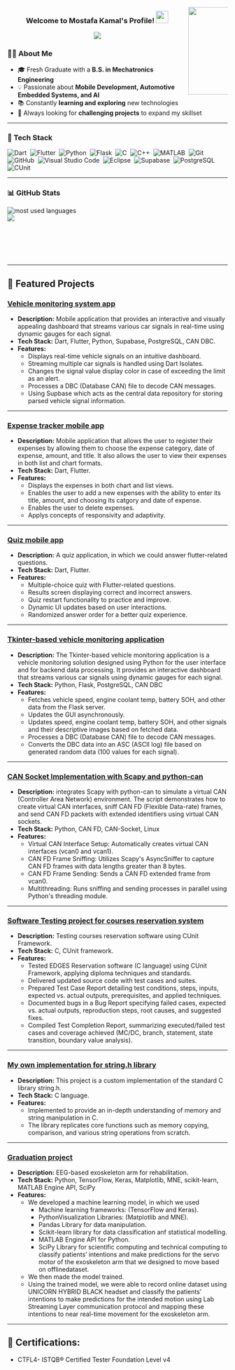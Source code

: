 

<img src="https://i.pinimg.com/originals/e4/26/70/e426702edf874b181aced1e2fa5c6cde.gif" 
     align="right" width="200" style="max-width: 12%; min-width: 90px; height: auto; float: right;">


<div align="center">
  
  <h3>
    Welcome to Mostafa Kamal's Profile! 
    <img src="https://media.giphy.com/media/hvRJCLFzcasrR4ia7z/giphy.gif" width="28">
  </h3>
  
  <p>
    <img src="https://readme-typing-svg.herokuapp.com/?lines=Fresh%20Graduate;Always%20Trying%20To%20Survive!!&font=Fira%20Code&center=true&width=500&height=50&color=F75C7E&vCenter=true&size=22">
  </p>

</div>



### 👨‍💻 About Me
- 🎓 Fresh Graduate with a **B.S. in Mechatronics Engineering**  
- 💡 Passionate about **Mobile Development, Automotive Embedded Systems, and AI** 
- 📚 Constantly **learning and exploring** new technologies
- 🚀 Always looking for **challenging projects** to expand my skillset



---

### 🚀 Tech Stack
![Dart](https://img.shields.io/badge/-Dart-0175C2?style=flat&logo=dart&logoColor=white)&nbsp;
![Flutter](https://img.shields.io/badge/-Flutter-02569B?style=flat&logo=flutter&logoColor=white)&nbsp;
![Python](https://img.shields.io/badge/-Python-3776AB?style=flat&logo=python&logoColor=FFD43B)&nbsp;
![Flask](https://img.shields.io/badge/-Flask-000000?style=flat&logo=flask&logoColor=white)&nbsp;
![C](https://img.shields.io/badge/-C-A8B9CC?style=flat&logo=c&logoColor=white)&nbsp;
![C++](https://img.shields.io/badge/-C++-00599C?style=flat&logo=c%2B%2B&logoColor=white)&nbsp;
![MATLAB](https://img.shields.io/badge/-MATLAB-FF8000?style=flat&logo=mathworks&logoColor=white)&nbsp;
![Git](https://img.shields.io/badge/-Git-F05032?style=flat&logo=git&logoColor=white)&nbsp;
![GitHub](https://img.shields.io/badge/-GitHub-181717?style=flat&logo=github&logoColor=white)&nbsp;
![Visual Studio Code](https://img.shields.io/badge/-Visual%20Studio%20Code-007ACC?style=flat&logo=visual-studio-code&logoColor=white)&nbsp;
![Eclipse](https://img.shields.io/badge/-Eclipse-2C2255?style=flat&logo=eclipse&logoColor=white)&nbsp;
![Supabase](https://img.shields.io/badge/-Supabase-3ECF8E?style=flat&logo=supabase&logoColor=white)&nbsp;
![PostgreSQL](https://img.shields.io/badge/-PostgreSQL-336791?style=flat&logo=postgresql&logoColor=white)&nbsp;
![CUnit](https://img.shields.io/badge/-CUnit-072E43?style=flat)&nbsp;

---
### 📊 GitHub Stats
<img align="left" src="https://github-readme-stats.vercel.app/api/top-langs?username=Mostafa-Awaad&show_icons=true&locale=en&layout=compact&theme=radical" alt="most used languages"/>
<br>
<a href="https://komarev.com/ghpvc/?username=Mostafa-Awaad&style=for-the-badge">
    <img src="https://komarev.com/ghpvc/?username=Mostafa-Awaad&style=for-the-badge">
</a>

<br>
<br>
<br>
<br>
<br>
<br>

---

## 🚀 Featured Projects  

###  [Vehicle monitoring system app](https://github.com/Mostafa-Awaad/car_diagnostic_application)  
- **Description:** Mobile application that provides an interactive and visually appealing dashboard that streams various car signals in real-time using dynamic gauges for each signal.  
- **Tech Stack:** Dart, Flutter, Python, Supabase, PostgreSQL, CAN DBC.
- **Features:**  
     - Displays real-time vehicle signals on an intuitive dashboard.
     - Streaming multiple car signals is handled using Dart Isolates.
     - Changes the signal value display color in case of exceeding the limit as an alert.  
     - Processes a DBC (Database CAN) file to decode CAN messages.
     - Using Supbase which acts as the central data repository for storing parsed vehicle signal information.


---

###  [Expense tracker mobile app](https://github.com/Mostafa-Awaad/EXpense_Tracker_App)  
- **Description:** Mobile application that allows the user to register their expenses by allowing them to choose the expense category, date of expense, amount, and title. It also allows the user to view their expenses in both list and chart formats.
- **Tech Stack:**   Dart, Flutter.
- **Features:**  
     - Displays the expenses in both chart and list views.
     - Enables the user to add a new expenses with the ability to enter its title, amount, and choosing its catgory and date of expense.
     - Enables the user to delete expenses.
     - Applys concepts of responsivity and adaptivity.

---

###  [Quiz mobile app](https://github.com/Mostafa-Awaad/Quiz_App)  
- **Description:** A quiz application, in which we could answer flutter-related questions.
- **Tech Stack:**  Dart, Flutter.
- **Features:**  
     - Multiple-choice quiz with Flutter-related questions.
     - Results screen displaying correct and incorrect answers.
     - Quiz restart functionality to practice and improve.
     - Dynamic UI updates based on user interactions.
     - Randomized answer order for a better quiz experience.

---

###  [Tkinter-based vehicle monitoring application](https://github.com/Mostafa-Awaad/CANSocket_Implementation/tree/main?tab=readme-ov-file#tkinter-based-vehicle-monitoring-application)  
- **Description:** The Tkinter-based vehicle monitoring application is a vehicle monitoring solution designed using Python for the user interface and for backend data processing. It provides an interactive dashboard that streams various car signals using dynamic gauges for each signal. 
- **Tech Stack:**  Python, Flask, PostgreSQL, CAN DBC
- **Features:**  
     - Fetches vehicle speed, engine coolant temp, battery SOH, and other data from the Flask server.
     - Updates the GUI asynchronously. 
     - Updates speed, engine coolant temp, battery SOH, and other signals and their descriptive images based on fetched data.
     - Processes a DBC (Database CAN) file to decode CAN messages.
     - Converts the DBC data into an ASC (ASCII log) file based on generated random data (100 values for each signal).


---

###  [CAN Socket Implementation with Scapy and python-can](https://github.com/Mostafa-Awaad/CANSocket_Implementation/tree/main?tab=readme-ov-file#can-socket-implementation-with-scapy-and-python-can)  
- **Description:** integrates Scapy with python-can to simulate a virtual CAN (Controller Area Network) environment. The script demonstrates how to create virtual CAN interfaces, sniff CAN FD (Flexible Data-rate) frames, and send CAN FD packets with extended identifiers using virtual CAN sockets.
- **Tech Stack:**  Python, CAN FD, CAN-Socket, Linux
- **Features:**  
     - Virtual CAN Interface Setup: Automatically creates virtual CAN interfaces (vcan0 and vcan1).
     - CAN FD Frame Sniffing: Utilizes Scapy's AsyncSniffer to capture CAN FD frames with data lengths greater than 8 bytes.
     - CAN FD Frame Sending: Sends a CAN FD extended frame from vcan0.
     - Multithreading: Runs sniffing and sending processes in parallel using Python's threading module.


---


###  [Software Testing project for courses reservation system](https://github.com/Mostafa-Awaad/Software_Testing_Final_Project)  
- **Description:** Testing courses reservation software using CUnit Framework.
- **Tech Stack:**  C, CUnit framework.
- **Features:**  
     - Tested EDGES Reservation software (C language) using CUnit Framework, applying diploma techniques and standards.
     - Delivered updated source code with test cases and suites.
     - Prepared Test Case Report detailing test conditions, steps, inputs, expected vs. actual outputs, prerequisites, and applied techniques.
     - Documented bugs in a Bug Report specifying failed cases, expected vs. actual outputs, reproduction steps, root causes, and suggested fixes.
     - Compiled Test Completion Report, summarizing executed/failed test cases and coverage achieved (MC/DC, branch, statement, state transition, boundary value analysis).

---

###  [My own implementation for string.h library](https://github.com/Mostafa-Awaad/My_Custom-String.h-Library)  
- **Description:** This project is a custom implementation of the standard C library string.h.
- **Tech Stack:**  C language.
- **Features:**  
     - Implemented to provide an in-depth understanding of memory and string manipulation in C.
     - The library replicates core functions such as memory copying, comparison, and various string operations from scratch.

---

###  [Graduation project](https://github.com/Mostafa-Awaad/Graduation-Project)  
- **Description:** EEG-based exoskeleton arm for rehabilitation.
- **Tech Stack:**  Python, TensorFlow, Keras, Matplotlib, MNE, scikit-learn, MATLAB Engine API, SciPy
- **Features:**  
     - We developed a machine learning model, in which we used
          - Machine learning frameworks: (TensorFlow and Keras).
          - PythonVisualization Libraries: (Matplotlib and MNE).
          - Pandas Library for data manipulation.
          - Scikit-learn library for data classification anf statistical modelling.
          - MATLAB Engine API for Python.
          - SciPy Library for scientific computing and technical computing to classify patients’ intentions and make predictions for the servo motor of the exoskeleton arm that we designed to move based on offlinedataset.
     - We then made the model trained.
     - Using the trained model, we were able to record online dataset using UNICORN HYBRID BLACK headset and classify the patients’ intentions to make predictions for the intended motion using Lab Streaming Layer
communication protocol and mapping these intentions to near real-time movement for the exoskeleton arm.

---

## 📜 Certifications:
- CTFL4- ISTQB® Certified Tester Foundation Level v4
